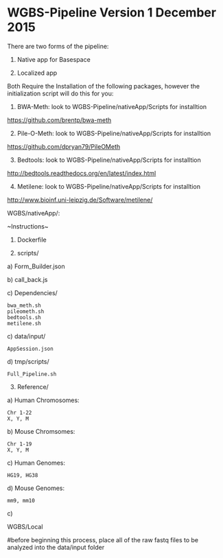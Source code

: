 # WGBS-Pipeline Version 1 December 2015

There are two forms of the pipeline:

1) Native app for Basespace 

2) Localized app


Both Require the Installation of the following packages, however the initialization script will do this for you:
1) BWA-Meth: look to WGBS-Pipeline/nativeApp/Scripts for installtion

https://github.com/brentp/bwa-meth

2) Pile-O-Meth: look to WGBS-Pipeline/nativeApp/Scripts for installtion

https://github.com/dpryan79/PileOMeth

3) Bedtools: look to WGBS-Pipeline/nativeApp/Scripts for installtion

http://bedtools.readthedocs.org/en/latest/index.html

4) Metilene: look to WGBS-Pipeline/nativeApp/Scripts for installtion

http://www.bioinf.uni-leipzig.de/Software/metilene/



WGBS/nativeApp/:

~Instructions~

1) Dockerfile

2) scripts/

  a) Form_Builder.json
  
  b) call_back.js
  
  c) Dependencies/
  
    bwa_meth.sh
    pileometh.sh
    bedtools.sh
    metilene.sh
  
  c) data/input/
  
    AppSession.json
  		
  d) tmp/scripts/
  
    Full_Pipeline.sh
  		
3) Reference/

  a) Human Chromosomes: 
  
    Chr 1-22
    X, Y, M
  		
  b) Mouse Chromsomes:
  
    Chr 1-19
    X, Y, M
  
  c) Human Genomes: 
  
    HG19, HG38 
  		
  d) Mouse Genomes:
  
    mm9, mm10
  
  c) 

WGBS/Local

#before beginning this process, place all of the raw fastq files to be analyzed into the data/input folder





